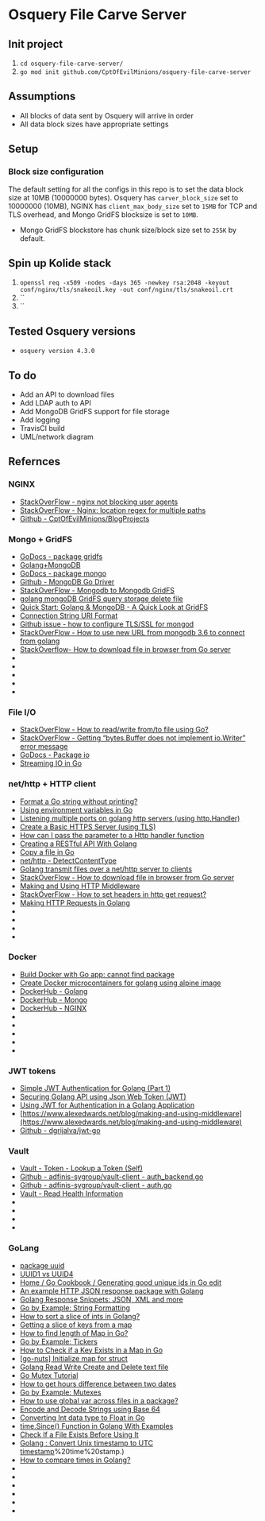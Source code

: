 # Osquery File Carve Server

## Init project
1. `cd osquery-file-carve-server/`
1. `go mod init github.com/CptOfEvilMinions/osquery-file-carve-server`

## Assumptions
* All blocks of data sent by Osquery will arrive in order
* All data block sizes have appropriate settings



## Setup
### Block size configuration
The default setting for all the configs in this repo is to set the data block size at 10MB (10000000 bytes). Osquery has `carver_block_size` set to 10000000 (10MB), NGINX has `client_max_body_size` set to `15MB` for TCP and TLS overhead, and Mongo GridFS blocksize is set to `10MB`.
* Mongo GridFS blockstore has chunk size/block size set to `255K` by default.

## Spin up Kolide stack
1. `openssl req -x509 -nodes -days 365 -newkey rsa:2048 -keyout conf/nginx/tls/snakeoil.key -out conf/nginx/tls/snakeoil.crt`
1. ``
1. ``


## Tested Osquery versions
* `osquery version 4.3.0` 

## To do
* Add an API to download files
* Add LDAP auth to API
* Add MongoDB GridFS support for file storage
* Add logging
* TravisCI build
* UML/network diagram

## Refernces
### NGINX
* [StackOverFlow - nginx not blocking user agents](https://serverfault.com/questions/480492/nginx-not-blocking-user-agents)
* [StackOverFlow - Nginx: location regex for multiple paths](https://serverfault.com/questions/564127/nginx-location-regex-for-multiple-paths)
* [Github - CptOfEvilMinions/BlogProjects](https://github.com/CptOfEvilMinions/BlogProjects/tree/master/kolide-mutual-tls)

### Mongo + GridFS
* [GoDocs - package gridfs](https://godoc.org/go.mongodb.org/mongo-driver/mongo/gridfs#Bucket.OpenUploadStream)
* [Golang+MongoDB](https://blog.csdn.net/qq_25490573/article/details/103540311)
* [GoDocs - package mongo](https://godoc.org/go.mongodb.org/mongo-driver/mongo)
* [Github - MongoDB Go Driver](https://github.com/mongodb/mongo-go-driver)
* [StackOverFlow - Mongodb to Mongodb GridFS](https://stackoverflow.com/questions/30694254/mongodb-to-mongodb-gridfs)
* [golang mongoDB GridFS query storage delete file](https://www.programmersought.com/article/92554631584/)
* [Quick Start: Golang & MongoDB - A Quick Look at GridFS](https://www.mongodb.com/blog/post/quick-start-golang--mongodb--a-quick-look-at-gridfs)
* [Connection String URI Format](https://docs.mongodb.com/manual/reference/connection-string/)
* [Github issue - how to configure TLS/SSL for mongod](https://github.com/docker-library/mongo/issues/250)
* [StackOverFlow - How to use new URL from mongodb 3.6 to connect from golang](https://stackoverflow.com/questions/52052311/how-to-use-new-url-from-mongodb-3-6-to-connect-from-golang)
* [StackOverflow- How to download file in browser from Go server](https://stackoverflow.com/questions/24116147/how-to-download-file-in-browser-from-go-server)
* []()
* []()
* []()
* []()
* []()


### File I/O
* [StackOverFlow - How to read/write from/to file using Go?](https://stackoverflow.com/questions/1821811/how-to-read-write-from-to-file-using-go)
* [StackOverFlow - Getting “bytes.Buffer does not implement io.Writer” error message](https://stackoverflow.com/questions/23454940/getting-bytes-buffer-does-not-implement-io-writer-error-message)
* [GoDocs - Package io](https://golang.org/pkg/io/)
* [Streaming IO in Go](https://medium.com/learning-the-go-programming-language/streaming-io-in-go-d93507931185)

### net/http + HTTP client
* [Format a Go string without printing?](https://stackoverflow.com/questions/11123865/format-a-go-string-without-printing)
* [Using environment variables in Go](https://flaviocopes.com/golang-environment-variables/)
* [Listening multiple ports on golang http servers (using http.Handler)](https://gist.github.com/filewalkwithme/24363472e7424bbe7028)
* [Create a Basic HTTPS Server (using TLS)](https://golangcode.com/basic-https-server-with-certificate/)
* [How can I pass the parameter to a Http handler function](https://groups.google.com/g/golang-nuts/c/SGn1gd290zI)
* [Creating a RESTful API With Golang](https://tutorialedge.net/golang/creating-restful-api-with-golang/)
* [Copy a file in Go](https://shapeshed.com/copy-a-file-in-go/)
* [net/http - DetectContentType](https://golang.org/pkg/net/http/#DetectContentType)
* [Golang transmit files over a net/http server to clients](https://mrwaggel.be/post/golang-transmit-files-over-a-nethttp-server-to-clients/)
* [StackOverFlow - How to download file in browser from Go server](https://stackoverflow.com/questions/24116147/how-to-download-file-in-browser-from-go-server)
* [Making and Using HTTP Middleware](https://www.alexedwards.net/blog/making-and-using-middleware)
* [StackOverFlow - How to set headers in http get request?](https://stackoverflow.com/questions/12864302/how-to-set-headers-in-http-get-request)
* [Making HTTP Requests in Golang](https://medium.com/@masnun/making-http-requests-in-golang-dd123379efe7)
* []()
* []()
* []()
* []()

### Docker
* [Build Docker with Go app: cannot find package](https://stackoverflow.com/questions/47837149/build-docker-with-go-app-cannot-find-package)
* [Create Docker microcontainers for golang using alpine image](https://medium.com/@utranand/create-docker-microcontainers-for-golang-using-alpine-image-68559b688e7d)
* [DockerHub - Golang](https://hub.docker.com/_/golang?tab=tags&page=1)
* [DockerHub - Mongo](https://hub.docker.com/_/mongo?tab=tags&page=1)
* [DockerHub - NGINX](https://hub.docker.com/_/nginx?tab=tags)
* []()
* []()
* []()
* []()
* []()

### JWT tokens
* [Simple JWT Authentication for Golang (Part 1)](https://dev.to/omnisyle/simple-jwt-authentication-for-golang-part-1-3kfo)
* [Securing Golang API using Json Web Token (JWT)](https://medium.com/@Raulgzm/securing-golang-api-using-json-web-token-jwt-2dc363792a48)
* [Using JWT for Authentication in a Golang Application](https://www.nexmo.com/blog/2020/03/13/using-jwt-for-authentication-in-a-golang-application-dr)
* [https://www.alexedwards.net/blog/making-and-using-middleware](https://www.alexedwards.net/blog/making-and-using-middleware)
* [Github - dgrijalva/jwt-go](https://github.com/dgrijalva/jwt-go)


### Vault
* [Vault - Token - Lookup a Token (Self)](https://www.vaultproject.io/api-docs/auth/token#lookup-a-token-self)
* [Github - adfinis-sygroup/vault-client - auth_backend.go](https://github.com/adfinis-sygroup/vault-client/blob/master/src/auth_backend.go)
* [Github - adfinis-sygroup/vault-client - auth.go](https://github.com/adfinis-sygroup/vault-client/blob/master/src/auth.go)
* [Vault - Read Health Information](https://www.vaultproject.io/api-docs/system/health)
* []()
* []()
* []()
* []()

### GoLang
* [package uuid ](https://pkg.go.dev/github.com/google/uuid?tab=doc)
* [UUID1 vs UUID4 ](https://www.sohamkamani.com/blog/2016/10/05/uuid1-vs-uuid4/)
* [Home / Go Cookbook / Generating good unique ids in Go edit](https://blog.kowalczyk.info/article/JyRZ/generating-good-unique-ids-in-go.html)
* [An example HTTP JSON response package with Golang](http://www.inanzzz.com/index.php/post/rqu6/an-example-http-json-response-package-with-golang)
* [Golang Response Snippets: JSON, XML and more](https://www.alexedwards.net/blog/golang-response-snippets)
* [Go by Example: String Formatting](https://gobyexample.com/string-formatting)
* [How to sort a slice of ints in Golang?](https://www.geeksforgeeks.org/how-to-sort-a-slice-of-ints-in-golang/)
* [Getting a slice of keys from a map](https://stackoverflow.com/questions/21362950/getting-a-slice-of-keys-from-a-map)
* [How to find length of Map in Go?](https://www.golangprograms.com/how-to-find-length-of-map-in-go.html)
* [Go by Example: Tickers](https://gobyexample.com/tickers)
* [How to Check if a Key Exists in a Map in Go](https://goruncode.com/how-to-check-if-a-key-exists-in-a-map-in-go/)
* [[go-nuts] Initialize map for struct](https://groups.google.com/forum/#!topic/golang-nuts/cSPpHPGf_a8)
* [Golang Read Write Create and Delete text file](https://www.golangprograms.com/golang-read-write-create-and-delete-text-file.html)
* [Go Mutex Tutorial](https://tutorialedge.net/golang/go-mutex-tutorial/)
* [How to get hours difference between two dates](https://stackoverflow.com/questions/23838857/how-to-get-hours-difference-between-two-dates)
* [Go by Example: Mutexes](https://gobyexample.com/mutexes)
* [How to use global var across files in a package?](https://stackoverflow.com/questions/34195360/how-to-use-global-var-across-files-in-a-package)
* [Encode and Decode Strings using Base 64](https://golangcode.com/base-64-encode-decode/)
* [Converting Int data type to Float in Go](https://www.golangprograms.com/convert-int-to-float-in-golang.html)
* [time.Since() Function in Golang With Examples](https://www.geeksforgeeks.org/time-since-function-in-golang-with-examples/)
* [Check If a File Exists Before Using It](https://golangcode.com/check-if-a-file-exists/)
* [Golang : Convert Unix timestamp to UTC timestamp](https://socketloop.com/tutorials/golang-convert-unix-timestamp-to-utc-timestamp#:~:text=Solution%20%3A,Coordinated%20Universal%20Time)%20time%20stamp.)
* [How to compare times in Golang?](https://www.geeksforgeeks.org/how-to-compare-times-in-golang/)
* []()
* []()
* []()
* []()
* []()
* []()